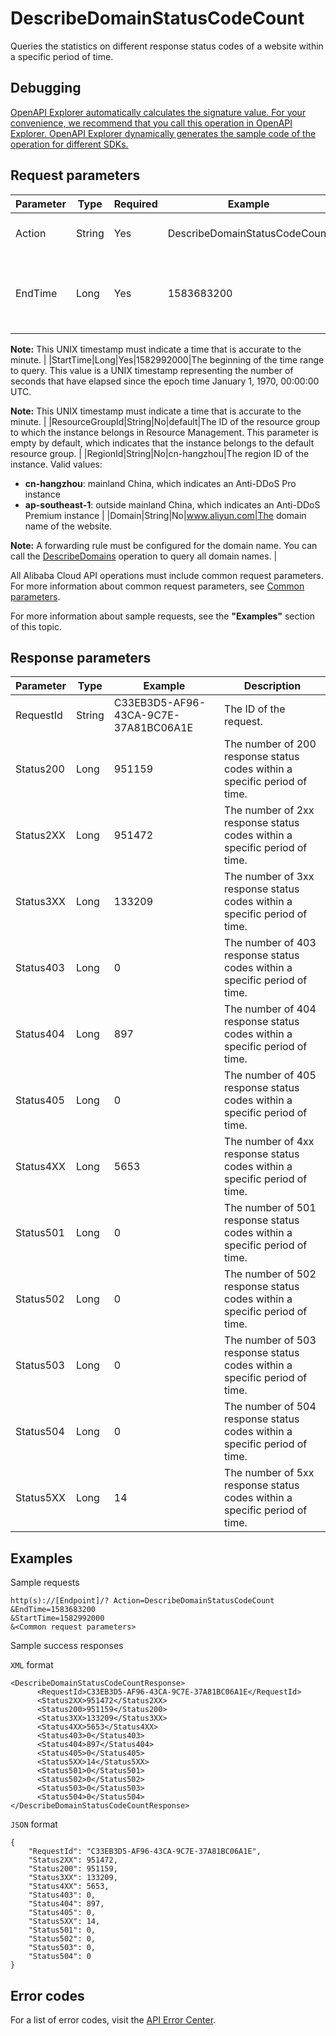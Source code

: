 # DescribeDomainStatusCodeCount

Queries the statistics on different response status codes of a website within a specific period of time.

## Debugging

[OpenAPI Explorer automatically calculates the signature value. For your convenience, we recommend that you call this operation in OpenAPI Explorer. OpenAPI Explorer dynamically generates the sample code of the operation for different SDKs.](https://api.aliyun.com/#product=ddoscoo&api=DescribeDomainStatusCodeCount&type=RPC&version=2020-01-01)

## Request parameters

|Parameter|Type|Required|Example|Description|
|---------|----|--------|-------|-----------|
|Action|String|Yes|DescribeDomainStatusCodeCount|The operation that you want to perform. Set the value to **DescribeDomainStatusCodeCount**. |
|EndTime|Long|Yes|1583683200|The end of the time range to query. This value is a UNIX timestamp representing the number of seconds that have elapsed since the epoch time January 1, 1970, 00:00:00 UTC.

 **Note:** This UNIX timestamp must indicate a time that is accurate to the minute. |
|StartTime|Long|Yes|1582992000|The beginning of the time range to query. This value is a UNIX timestamp representing the number of seconds that have elapsed since the epoch time January 1, 1970, 00:00:00 UTC.

 **Note:** This UNIX timestamp must indicate a time that is accurate to the minute. |
|ResourceGroupId|String|No|default|The ID of the resource group to which the instance belongs in Resource Management. This parameter is empty by default, which indicates that the instance belongs to the default resource group. |
|RegionId|String|No|cn-hangzhou|The region ID of the instance. Valid values:

 -   **cn-hangzhou**: mainland China, which indicates an Anti-DDoS Pro instance
-   **ap-southeast-1**: outside mainland China, which indicates an Anti-DDoS Premium instance |
|Domain|String|No|www.aliyun.com|The domain name of the website.

 **Note:** A forwarding rule must be configured for the domain name. You can call the [DescribeDomains](~~91724~~) operation to query all domain names. |

All Alibaba Cloud API operations must include common request parameters. For more information about common request parameters, see [Common parameters](~~157269~~).

For more information about sample requests, see the **"Examples"** section of this topic.

## Response parameters

|Parameter|Type|Example|Description|
|---------|----|-------|-----------|
|RequestId|String|C33EB3D5-AF96-43CA-9C7E-37A81BC06A1E|The ID of the request. |
|Status200|Long|951159|The number of 200 response status codes within a specific period of time. |
|Status2XX|Long|951472|The number of 2xx response status codes within a specific period of time. |
|Status3XX|Long|133209|The number of 3xx response status codes within a specific period of time. |
|Status403|Long|0|The number of 403 response status codes within a specific period of time. |
|Status404|Long|897|The number of 404 response status codes within a specific period of time. |
|Status405|Long|0|The number of 405 response status codes within a specific period of time. |
|Status4XX|Long|5653|The number of 4xx response status codes within a specific period of time. |
|Status501|Long|0|The number of 501 response status codes within a specific period of time. |
|Status502|Long|0|The number of 502 response status codes within a specific period of time. |
|Status503|Long|0|The number of 503 response status codes within a specific period of time. |
|Status504|Long|0|The number of 504 response status codes within a specific period of time. |
|Status5XX|Long|14|The number of 5xx response status codes within a specific period of time. |

## Examples

Sample requests

```
http(s)://[Endpoint]/? Action=DescribeDomainStatusCodeCount
&EndTime=1583683200
&StartTime=1582992000
&<Common request parameters>
```

Sample success responses

`XML` format

```
<DescribeDomainStatusCodeCountResponse>
	  <RequestId>C33EB3D5-AF96-43CA-9C7E-37A81BC06A1E</RequestId>
	  <Status2XX>951472</Status2XX>
	  <Status200>951159</Status200>
	  <Status3XX>133209</Status3XX>
	  <Status4XX>5653</Status4XX>
	  <Status403>0</Status403>
	  <Status404>897</Status404>
	  <Status405>0</Status405>
	  <Status5XX>14</Status5XX>
	  <Status501>0</Status501>
	  <Status502>0</Status502>
	  <Status503>0</Status503>
	  <Status504>0</Status504>
</DescribeDomainStatusCodeCountResponse>
```

`JSON` format

```
{
    "RequestId": "C33EB3D5-AF96-43CA-9C7E-37A81BC06A1E",
    "Status2XX": 951472,
    "Status200": 951159,
    "Status3XX": 133209,
    "Status4XX": 5653,
    "Status403": 0,
    "Status404": 897,
    "Status405": 0,
    "Status5XX": 14,
    "Status501": 0,
    "Status502": 0,
    "Status503": 0,
    "Status504": 0
}
```

## Error codes

For a list of error codes, visit the [API Error Center](https://error-center.alibabacloud.com/status/product/ddoscoo).

